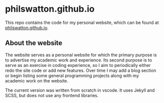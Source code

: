 # philswatton.github.io

This repo contains the code for my personal website, which can be found at [philswatton.github.io](https://philswatton.github.io).

## About the website

The website serves as a personal website for which the primary purpose is to advertise my academic work and experience. Its second purpose is to serve as an exercise in coding experience, so I aim to periodically either redo the site code or add new features. Over time I may add a blog section or begin listing some general programming projects along with my academic work on the website.

The current version was written from scratch in vscode. It uses Jekyll and SCSS, but does not use any frontend libraries.
